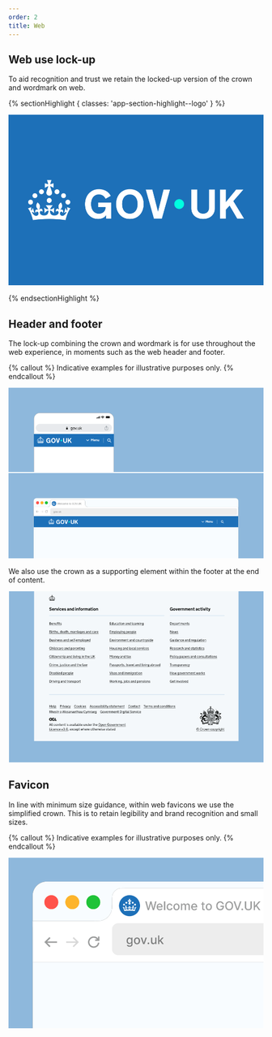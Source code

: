 ```yaml
---
order: 2
title: Web
---
```


## Web use lock-up

To aid recognition and trust we retain the locked-up version of the crown and wordmark on web.

{% sectionHighlight { classes: 'app-section-highlight--logo' } %}

![](./web-logo-primary.svg)

{% endsectionHighlight %}

## Header and footer

The lock-up combining the crown and wordmark is for use throughout the web experience, in moments such as the web header and footer.

{% callout %}
Indicative examples for illustrative purposes only.
{% endcallout %}

![Screenshot showing web header on mobile and desktop.](./web-headers-grouped.png)

We also use the crown as a supporting element within the footer at the end of content.

![Screenshot showing web footer on desktop.](./web-footer-example.png)

## Favicon

In line with minimum size guidance, within web favicons we use the simplified crown. This is to retain legibility and brand recognition and small sizes.

{% callout %}
Indicative examples for illustrative purposes only.
{% endcallout %}

![Mockup showing the favicon in a browser tab.](./favicon.png)
